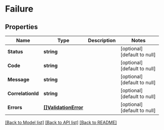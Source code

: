 # Failure

## Properties
Name | Type | Description | Notes
------------ | ------------- | ------------- | -------------
**Status** | **string** |  | [optional] [default to null]
**Code** | **string** |  | [optional] [default to null]
**Message** | **string** |  | [optional] [default to null]
**CorrelationId** | **string** |  | [optional] [default to null]
**Errors** | [**[]ValidationError**](ValidationError.md) |  | [optional] [default to null]

[[Back to Model list]](../README.md#documentation-for-models) [[Back to API list]](../README.md#documentation-for-api-endpoints) [[Back to README]](../README.md)


